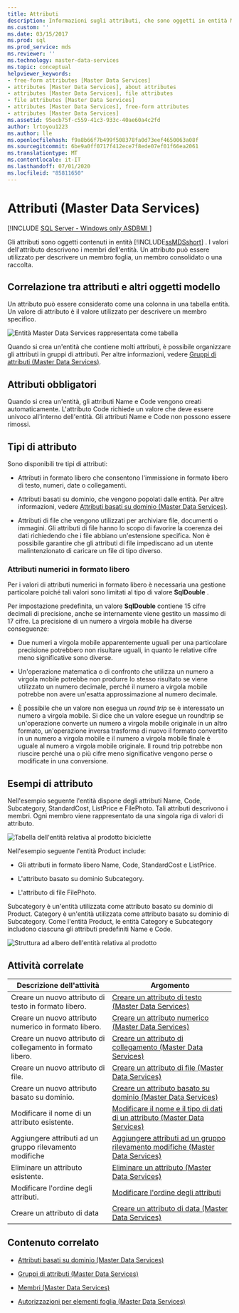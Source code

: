 ```yaml
---
title: Attributi
description: Informazioni sugli attributi, che sono oggetti in entità Master Data Services. I valori dell'attributo descrivono i membri dell'entità.
ms.custom: ''
ms.date: 03/15/2017
ms.prod: sql
ms.prod_service: mds
ms.reviewer: ''
ms.technology: master-data-services
ms.topic: conceptual
helpviewer_keywords:
- free-form attributes [Master Data Services]
- attributes [Master Data Services], about attributes
- attributes [Master Data Services], file attributes
- file attributes [Master Data Services]
- attributes [Master Data Services], free-form attributes
- attributes [Master Data Services]
ms.assetid: 95ecb75f-c559-41c3-933c-40ae60a4c2fd
author: lrtoyou1223
ms.author: lle
ms.openlocfilehash: f9a8b66f7b499f508378fa0d73eef4650063a08f
ms.sourcegitcommit: 6be9a0ff0717f412ece7f8ede07ef01f66ea2061
ms.translationtype: MT
ms.contentlocale: it-IT
ms.lasthandoff: 07/01/2020
ms.locfileid: "85811650"
---
```

# <a name="attributes-master-data-services"></a>Attributi (Master Data Services)

[!INCLUDE [SQL Server - Windows only ASDBMI  ](../includes/applies-to-version/sql-windows-only-asdbmi.md)]

  Gli attributi sono oggetti contenuti in entità [!INCLUDE[ssMDSshort](../includes/ssmdsshort-md.md)] . I valori dell'attributo descrivono i membri dell'entità. Un attributo può essere utilizzato per descrivere un membro foglia, un membro consolidato o una raccolta.  
  
## <a name="how-attributes-relate-to-other-model-objects"></a>Correlazione tra attributi e altri oggetti modello  
 Un attributo può essere considerato come una colonna in una tabella entità. Un valore di attributo è il valore utilizzato per descrivere un membro specifico.  
  
 ![Entità Master Data Services rappresentata come tabella](../master-data-services/media/mds-conc-entity-table.gif "Entità Master Data Services rappresentata come tabella")  
  
 Quando si crea un'entità che contiene molti attributi, è possibile organizzare gli attributi in gruppi di attributi. Per altre informazioni, vedere [Gruppi di attributi &#40;Master Data Services&#41;](../master-data-services/attribute-groups-master-data-services.md).  
  
## <a name="required-attributes"></a>Attributi obbligatori  
 Quando si crea un'entità, gli attributi Name e Code vengono creati automaticamente. L'attributo Code richiede un valore che deve essere univoco all'interno dell'entità. Gli attributi Name e Code non possono essere rimossi.  
  
## <a name="attribute-types"></a>Tipi di attributo  
 Sono disponibili tre tipi di attributi:  
  
-   Attributi in formato libero che consentono l'immissione in formato libero di testo, numeri, date o collegamenti.  
  
-   Attributi basati su dominio, che vengono popolati dalle entità. Per altre informazioni, vedere [Attributi basati su dominio &#40;Master Data Services&#41;](../master-data-services/domain-based-attributes-master-data-services.md).  
  
-   Attributi di file che vengono utilizzati per archiviare file, documenti o immagini. Gli attributi di file hanno lo scopo di favorire la coerenza dei dati richiedendo che i file abbiano un'estensione specifica. Non è possibile garantire che gli attributi di file impediscano ad un utente malintenzionato di caricare un file di tipo diverso.  
  
### <a name="numeric-free-form-attributes"></a>Attributi numerici in formato libero  
 Per i valori di attributi numerici in formato libero è necessaria una gestione particolare poiché tali valori sono limitati al tipo di valore **SqlDouble** .  
  
 Per impostazione predefinita, un valore **SqlDouble** contiene 15 cifre decimali di precisione, anche se internamente viene gestito un massimo di 17 cifre. La precisione di un numero a virgola mobile ha diverse conseguenze:  
  
-   Due numeri a virgola mobile apparentemente uguali per una particolare precisione potrebbero non risultare uguali, in quanto le relative cifre meno significative sono diverse.  
  
-   Un'operazione matematica o di confronto che utilizza un numero a virgola mobile potrebbe non produrre lo stesso risultato se viene utilizzato un numero decimale, perché il numero a virgola mobile potrebbe non avere un'esatta approssimazione al numero decimale.  
  
-   È possibile che un valore non esegua un *round trip* se è interessato un numero a virgola mobile. Si dice che un valore esegue un roundtrip se un'operazione converte un numero a virgola mobile originale in un altro formato, un'operazione inversa trasforma di nuovo il formato convertito in un numero a virgola mobile e il numero a virgola mobile finale è uguale al numero a virgola mobile originale. Il round trip potrebbe non riuscire perché una o più cifre meno significative vengono perse o modificate in una conversione.  
  
## <a name="attribute-examples"></a>Esempi di attributo  
 Nell'esempio seguente l'entità dispone degli attributi Name, Code, Subcategory, StandardCost, ListPrice e FilePhoto. Tali attributi descrivono i membri. Ogni membro viene rappresentato da una singola riga di valori di attributo.  
  
 ![Tabella dell'entità relativa al prodotto biciclette](../master-data-services/media/mds-conc-entity-table-w-data.gif "Tabella dell'entità relativa al prodotto biciclette")  
  
 Nell'esempio seguente l'entità Product include:  
  
-   Gli attributi in formato libero Name, Code, StandardCost e ListPrice.  
  
-   L'attributo basato su dominio Subcategory.  
  
-   L'attributo di file FilePhoto.  
  
 Subcategory è un'entità utilizzata come attributo basato su dominio di Product. Category è un'entità utilizzata come attributo basato su dominio di Subcategory. Come l'entità Product, le entità Category e Subcategory includono ciascuna gli attributi predefiniti Name e Code.  
  
 ![Struttura ad albero dell'entità relativa al prodotto](../master-data-services/media/mds-conc-entity-ui.gif "Struttura ad albero dell'entità relativa al prodotto")  
  
## <a name="related-tasks"></a>Attività correlate  
  
|Descrizione dell'attività|Argomento|  
|----------------------|-----------|  
|Creare un nuovo attributo di testo in formato libero.|[Creare un attributo di testo &#40;Master Data Services&#41;](../master-data-services/create-a-text-attribute-master-data-services.md)|  
|Creare un nuovo attributo numerico in formato libero.|[Creare un attributo numerico &#40;Master Data Services&#41;](../master-data-services/create-a-numeric-attribute-master-data-services.md)|  
|Creare un nuovo attributo di collegamento in formato libero.|[Creare un attributo di collegamento &#40;Master Data Services&#41;](../master-data-services/create-a-link-attribute-master-data-services.md)|  
|Creare un nuovo attributo di file.|[Creare un attributo di file &#40;Master Data Services&#41;](../master-data-services/create-a-file-attribute-master-data-services.md)|  
|Creare un nuovo attributo basato su dominio.|[Creare un attributo basato su dominio &#40;Master Data Services&#41;](../master-data-services/create-a-domain-based-attribute-master-data-services.md)|  
|Modificare il nome di un attributo esistente.|[Modificare il nome e il tipo di dati di un attributo &#40;Master Data Services&#41;](../master-data-services/change-an-attribute-name-and-data-type-master-data-services.md)|  
|Aggiungere attributi ad un gruppo rilevamento modifiche|[Aggiungere attributi ad un gruppo rilevamento modifiche &#40;Master Data Services&#41;](../master-data-services/add-attributes-to-a-change-tracking-group-master-data-services.md)|  
|Eliminare un attributo esistente.|[Eliminare un attributo &#40;Master Data Services&#41;](../master-data-services/delete-an-attribute-master-data-services.md)|  
|Modificare l'ordine degli attributi.|[Modificare l'ordine degli attributi](../master-data-services/change-the-order-of-attributes.md)|  
|Creare un attributo di data|[Creare un attributo di data &#40;Master Data Services&#41;](../master-data-services/create-a-date-attribute-master-data-services.md)|  
  
## <a name="related-content"></a>Contenuto correlato  
  
-   [Attributi basati su dominio &#40;Master Data Services&#41;](../master-data-services/domain-based-attributes-master-data-services.md)  
  
-   [Gruppi di attributi &#40;Master Data Services&#41;](../master-data-services/attribute-groups-master-data-services.md)  
  
-   [Membri &#40;Master Data Services&#41;](../master-data-services/members-master-data-services.md)  
  
-   [Autorizzazioni per elementi foglia &#40;Master Data Services&#41;](../master-data-services/leaf-permissions-master-data-services.md)
  
